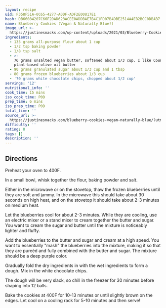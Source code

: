 ```yaml
---
layout: recipe
uid: F358F51A-0C65-4277-A0DF-ADF2E00817E1
hash: DB66084207C66F2DAD623ACEE0ADDBAE7B4C1FD07B4DBE2514A4EB2BCC0DBAB7
name: Blueberry Cookies (Vegan & Naturally Blue!)
image_url: >-
  https://justinesnacks.com/wp-content/uploads/2021/03/Blueberry-Cookies-Justine-Snacks.jpg
ingredients:
  - 135 grams all-purpose flour about 1 cup
  - 1/2 tsp baking powder
  - 1/8 tsp salt
  - >-
    76 grams unsalted vegan butter, softened about 1/3 cup. I like Country Crock
    plant-based olive oil butter
  - 90 grams granulated sugar about 1/3 cup and 1 tbsp
  - 80 grams frozen blueberries about 1/3 cup
  - '70 grams white chocolate chips, chopped about 1/2 cup'
servings: '12'
nutritional_info: ''
cook_time: 15 mins
iso_cook_time: P0D
prep_time: 6 mins
iso_prep_time: P0D
total_time: ''
source_url: >-
  https://justinesnacks.com/blueberry-cookies-vegan-naturally-blue/?utm_source=whisk&utm_medium=webapp&utm_campaign=blue(berry)_cookies_%7C_vegan_%26_naturally_blue!
difficulty: ''
rating: 0
tags: []
description: ''
---
```

## Directions

Preheat your oven to 400F.

In a small bowl, whisk together the flour, baking powder and salt.

Either in the microwave or on the stovetop, thaw the frozen blueberries until they are soft and jammy. In the microwave this should take about 30 seconds on high heat, and on the stovetop it should take about 2-3 minutes on medium heat.

Let the blueberries cool for about 2-3 minutes. While they are cooling, use an electric mixer or a stand mixer to cream together the butter and sugar. You want to cream the sugar and butter until the mixture is noticeably lighter and fluffy.

Add the blueberries to the butter and sugar and cream at a high speed. You want to essentially "mash" the blueberries into the mixture, making it so that they are pureéd and fully combined with the butter and sugar. The mixture should be a deep purple color.

Gradually fold the dry ingredients in with the wet ingredients to form a dough. Mix in the white chocolate chips.

The dough will be very slack, so chill in the freezer for 30 minutes before shaping into 12 balls.

Bake the cookies at 400F for 10-13 minutes or until slightly brown on the edges. Let cool on a cooling rack for 5-10 minutes and then serve!

